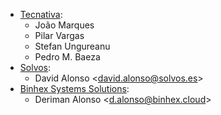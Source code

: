 - [Tecnativa](https://www.tecnativa.com):
  - João Marques
  - Pilar Vargas
  - Stefan Ungureanu
  - Pedro M. Baeza
- [Solvos](https://www.solvos.es):
  - David Alonso \<<david.alonso@solvos.es>\>
- [Binhex Systems Solutions](https://binhex.cloud/):
  - Deriman Alonso \<<d.alonso@binhex.cloud>\>
